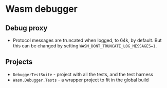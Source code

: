 # Wasm debugger

## Debug proxy

- Protocol messages are truncated when logged, to 64k, by default. But this can be changed by setting `WASM_DONT_TRUNCATE_LOG_MESSAGES=1`.

## Projects

- `DebuggerTestSuite` - project with all the tests, and the test harness
- `Wasm.Debugger.Tests` - a wrapper project to fit in the global build
